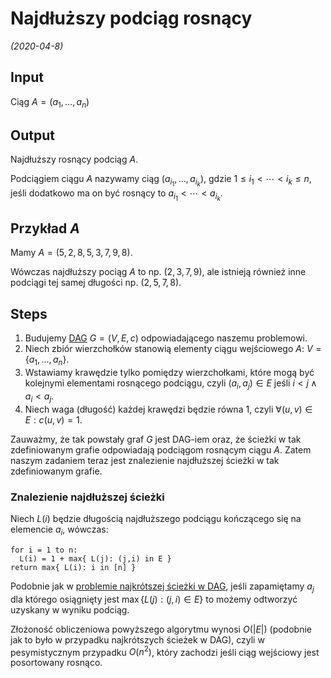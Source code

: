 # Najdłuższy podciąg rosnący
*(2020-04-8)*

## Input
Ciąg $A = (a_1,\dots,a_n)$

## Output
Najdłuższy rosnący podciąg $A$.

Podciągiem ciągu $A$ nazywamy ciąg $(a_{i_1}, \dots, a_{i_k})$, gdzie $1 \le i_1 < \dotsb < i_k \le n$, jeśli dodatkowo ma on być rosnący to $a_{i_1} < \dotsb < a_{i_k}$.

## Przykład $A$

Mamy $A = (5,2,8,5,3,7,9,8)$.

Wówczas najdłuższy pociąg $A$ to np. $(2,3,7,9)$, ale istnieją również inne podciągi tej samej długości np. $(2,5,7,8)$.

## Steps

1. Budujemy [DAG](najkrótsza-ścieżka-dag.md) $G = (V,E,c)$ odpowiadającego naszemu problemowi.
2. Niech zbiór wierzchołków stanowią elementy ciągu wejściowego $A$: $V = \{a_1,\dots,a_n\}$.
3. Wstawiamy krawędzie tylko pomiędzy wierzchołkami, które mogą być kolejnymi elementami rosnącego podciągu, czyli $(a_i, a_j) \in E$ jeśli $i<j \land a_i < a_j$.
4. Niech waga (długość) każdej krawędzi będzie równa $1$, czyli $\forall(u,v) \in E: c(u,v) = 1$.

Zauważmy, że tak powstały graf $G$ jest DAG-iem oraz, że ścieżki w tak zdefiniowanym grafie odpowiadają podciągom rosnącym ciągu $A$. Zatem naszym zadaniem teraz jest znalezienie najdłuższej ścieżki w tak zdefiniowanym grafie.

### Znalezienie najdłuższej ścieżki

Niech $L(i)$ będzie długością najdłuższego podciągu kończącego się na elemencie $a_i$, wówczas:
```
for i = 1 to n:
  L(i) = 1 + max{ L(j): (j,i) in E }
return max{ L(i): i in [n] }
```
Podobnie jak w [problemie najkrótszej ścieżki w DAG](najkrótsza-ścieżka-dag.md), jeśli zapamiętamy $a_j$ dla którego osiągnięty jest $\max\{L(j): (j,i) \in E\}$ to możemy odtworzyć uzyskany w wyniku podciąg.

Złożoność obliczeniowa powyższego algorytmu wynosi $O(|E|)$ (podobnie jak to było w przypadku najkrótszych ścieżek w DAG), czyli w pesymistycznym przypadku $O(n^2)$, który zachodzi jeśli ciąg wejściowy jest posortowany rosnąco.

